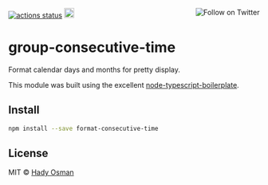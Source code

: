 <p>
  <a href="https://github.com/hadynz/format-consecutive-time/actions"><img src="https://github.com/hadynz/format-consecutive-time/workflows/Node CI/badge.svg" alt="actions status"></a>
  <a href="https://badge.fury.io/js/format-consecutive-time"><img src="https://badge.fury.io/js/format-consecutive-time.svg" alt="npm version" height="20"></a>
  <a href="https://twitter.com/intent/follow?screen_name=hadynz"><img align="right" src="https://img.shields.io/twitter/follow/hadynz.svg?style=social&label=Follow%20@hadynz" alt="Follow on Twitter"></a>
</p>

# group-consecutive-time

Format calendar days and months for pretty display.

This module was built using the excellent [node-typescript-boilerplate].

## Install

```bash
npm install --save format-consecutive-time
```

## License

MIT © [Hady Osman](https://github.com/hadynz)

[node-typescript-boilerplate]: https://github.com/jsynowiec/node-typescript-boilerplate
